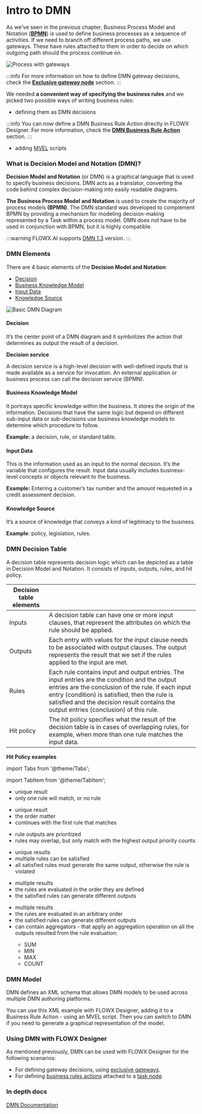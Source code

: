 # Intro to DMN

As we've seen in the previous chapter, Business Process Model and Notation ([**BPMN**](intro-to-bpmn/)) is used to define business processes as a sequence of activities. If we need to branch off different process paths, we use gateways. These have rules attached to them in order to decide on which outgoing path should the process continue on.

![Process with gateways](https://s3.eu-west-1.amazonaws.com/docx.flowx.ai/3.1/process_with_gateways.png)

:::info
For more information on how to define DMN gateway decisions, check the [**Exclusive gateway node**](../../../building-blocks/node/exclusive-gateway-node.md) section.
:::

We needed **a convenient way of specifying the business rules** and we picked two possible ways of writing business rules:

* defining them as DMN decisions

:::info
You can now define a DMN Business Rule Action directly in FLOWX Designer. For more information, check the [**DMN Business Rule Action**](../../../building-blocks/actions/business-rule-action/dmn-business-rule-action.md) section.
:::

* adding [MVEL](intro-to-mvel.md#what-is-mvel) scripts

### What is Decision Model and Notation (DMN)?

**Decision Model and Notation** (or DMN) is a graphical language that is used to specify business decisions. DMN acts as a translator, converting the code behind complex decision-making into easily readable diagrams.&#x20;

**The Business Process Model and Notation** is used to create the majority of process models **(BPMN)**. The DMN standard was developed to complement BPMN by providing a mechanism for modeling decision-making represented by a Task within a process model. DMN does not have to be used in conjunction with BPMN, but it is highly compatible.

:::warning
FLOWX.AI supports [DMN 1.3](https://www.omg.org/spec/DMN/1.3/) version.
:::

### DMN Elements

There are 4 basic elements of the **Decision Model** **and Notation**:

* [Decision](intro-to-dmn.md#decision)
* [Business Knowledge Model](intro-to-dmn.md#business-knowledge-model)
* [Input Data](intro-to-dmn.md#input-data)
* [Knowledge Source](intro-to-dmn.md#knowledge-source)



![Basic DMN Diagram](https://s3.eu-west-1.amazonaws.com/docx.flowx.ai/3.1/dmn_diagram.png)

#### Decision

It’s the center point of a DMN diagram and it symbolizes the action that determines as output the result of a decision.

**Decision service**

A decision service is a high-level decision with well-defined inputs that is made available as a service for invocation. An external application or business process can call the decision service (BPMN).

#### Business Knowledge Model

It portrays specific knowledge within the business. It stores the origin of the information. Decisions that have the same logic but depend on different sub-input data or sub-decisions use business knowledge models to determine which procedure to follow.

**Example:** a decision, rule, or standard table.

#### Input Data

This is the information used as an input to the normal decision. It’s the variable that configures the result. Input data usually includes business-level concepts or objects relevant to the business.

**Example:** Entering a customer’s tax number and the amount requested in a credit assessment decision.

#### Knowledge Source

It’s a source of knowledge that conveys a kind of legitimacy to the business.&#x20;

**Example**: policy, legislation, rules.

### DMN Decision Table

A decision table represents decision logic which can be depicted as a table in Decision Model and Notation. It consists of inputs, outputs, rules, and hit policy.

| Decision table elements |                                                                                                                                                                                                                                                                                                 |
| ----------------------- | ----------------------------------------------------------------------------------------------------------------------------------------------------------------------------------------------------------------------------------------------------------------------------------------------- |
| Inputs                  | A decision table can have one or more input clauses, that represent the attributes on which the rule should be applied.                                                                                                                                                                         |
| Outputs                 | Each entry with values for the input clause needs to be associated with output clauses. The output represents the result that we set if the rules applied to the input are met.                                                                                                                 |
| Rules                   | Each rule contains input and output entries. The input entries are the condition and the output entries are the conclusion of the rule. If each input entry (condition) is satisfied, then the rule is satisfied and the decision result contains the output entries (conclusion) of this rule. |
| Hit policy              | The hit policy specifies what the result of the decision table is in cases of overlapping rules, for example, when more than one rule matches the input data.                                                                                                                                   |

**Hit Policy examples**

import Tabs from '@theme/Tabs';

import TabItem from '@theme/TabItem';

<Tabs>
<TabItem value="unique" label="Unique">
<ul>
<li>unique result</li>
<li>only one rule will match, or no rule</li>
</ul>
</TabItem>

<TabItem value="first" label="First">
<ul>
<li>unique result</li>
<li>the order matter</li>
<li>continues with the first rule that matches</li>
</ul>
</TabItem>

<TabItem value="priority" label="Priority">
<ul>
<li>rule outputs are prioritized</li>
<li>rules may overlap, but only match with the highest output priority counts </li>
</ul>
</TabItem>

<TabItem value="any" label="Any">
<ul>
<li> unique results </li>
<li>multiple rules can be satisfied </li>
<li>all satisfied rules must generate the same output, otherwise the rule is violated</li>
</ul>
</TabItem>

<TabItem value="ruleorder" label="Rule order">
<ul>
<li>multiple results</li>
<li>the rules are evaluated in the order they are defined</li>
<li>the satisfied rules can generate different outputs</li>
</ul>
</TabItem>

<TabItem value="collectorder" label="Collect order">
<ul>
<li> multiple results </li>
<li>the rules are evaluated in an arbitrary order </li>
<li> the satisfied rules can generate different outputs </li>
<li>can contain aggregators - that apply an aggregation operation on all the outputs resulted from the rule evaluation:</li>
  <ul> 
  <li>SUM</li>
  <li>MIN</li>
  <li>MAX</li>
  <li>COUNT</li>
  </ul>
</ul>
</TabItem>
</Tabs>

### DMN Model

DMN defines an XML schema that allows DMN models to be used across multiple DMN authoring platforms.

You can use this XML example with FLOWX Designer, adding it to a Business Rule Action - using an MVEL script. Then you can switch to DMN if you need to generate a graphical representation of the model.

### Using DMN with FLOWX Designer

As mentioned previously, DMN can be used with FLOWX Designer for the following scenarios:

* For defining gateway decisions, using [exclusive gateways](../../../building-blocks/node/exclusive-gateway-node.md).
* For defining [business rules actions](../../../building-blocks/actions/business-rule-action/business-rule-action.md) attached to a [task node](../../../building-blocks/node/task-node.md).

### In depth docs

[DMN Documentation](https://www.omg.org/dmn)